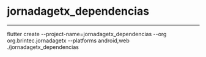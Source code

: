 # jornadagetx_dependencias


***
flutter create --project-name=jornadagetx_dependencias --org org.brintec.jornadagetx --platforms android,web ./jornadagetx_dependencias